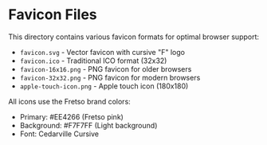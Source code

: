 # Favicon Files

This directory contains various favicon formats for optimal browser support:

- `favicon.svg` - Vector favicon with cursive "F" logo
- `favicon.ico` - Traditional ICO format (32x32)
- `favicon-16x16.png` - PNG favicon for older browsers
- `favicon-32x32.png` - PNG favicon for modern browsers
- `apple-touch-icon.png` - Apple touch icon (180x180)

All icons use the Fretso brand colors:
- Primary: #EE4266 (Fretso pink)
- Background: #F7F7FF (Light background)
- Font: Cedarville Cursive